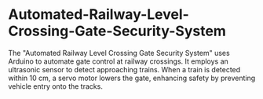 # Automated-Railway-Level-Crossing-Gate-Security-System
The "Automated Railway Level Crossing Gate Security System" uses Arduino to automate gate control at railway crossings. It employs an ultrasonic sensor to detect approaching trains. When a train is detected within 10 cm, a servo motor lowers the gate, enhancing safety by preventing vehicle entry onto the tracks.
